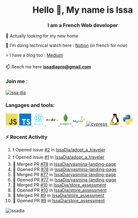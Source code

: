 <h1 align="center">Hello 👋, My name is Issa</h1>
<h3 align="center">I am a French Web developer</h3>


🔭 Actually looking for my new home


📝 I'm doing technical watch here :  [Notion](https://www.notion.so/Veille-Techno-Issa-2572f315bd9348c3a13dcb8b8c3cdb0d) (in french for now)

⚡ I have a blog too : [Medium](https://medium.com/@issadia)

📫 Reach me here **issadiapro@gmail.com**

<h3 align="left">Join me :</h3>
<p align="left">
<a href="https://linkedin.com/in/issa-dia-dev/" target="blank"><img align="center" src="https://raw.githubusercontent.com/rahuldkjain/github-profile-readme-generator/master/src/images/icons/Social/linked-in-alt.svg" alt="issa dia" height="30" width="40" /></a>
</p>

<h3 align="left">Langages and tools:</h3>
<p align="left"> 
  <a href="https://developer.mozilla.org/en-US/docs/Web/JavaScript" target="_blank"> <img src="https://raw.githubusercontent.com/devicons/devicon/master/icons/javascript/javascript-original.svg" alt="javascript" width="40" height="40"/> </a>
  <a href="https://www.typescriptlang.org/" target="_blank"> <img src="https://raw.githubusercontent.com/devicons/devicon/master/icons/typescript/typescript-original.svg" alt="typescript" width="40" height="40"/> </a>
  <a href="https://reactjs.org/" target="_blank"> <img src="https://raw.githubusercontent.com/devicons/devicon/master/icons/react/react-original-wordmark.svg" alt="react" width="40" height="40"/> </a>
  <a href="https://nodejs.org" target="_blank"> <img src="https://raw.githubusercontent.com/devicons/devicon/master/icons/nodejs/nodejs-original-wordmark.svg" alt="nodejs" width="40" height="40"/> </a>
   <a href="https://www.mongodb.com/" target="_blank"> <img src="https://raw.githubusercontent.com/devicons/devicon/master/icons/mongodb/mongodb-original-wordmark.svg" alt="mongodb" width="40" height="40"/> </a>
  <a href="https://www.mysql.com/" target="_blank"> <img src="https://raw.githubusercontent.com/devicons/devicon/master/icons/mysql/mysql-original-wordmark.svg" alt="mysql" width="40" height="40"/> </a>
  <a href="https://www.cypress.io" target="_blank"> <img src="https://raw.githubusercontent.com/simple-icons/simple-icons/6e46ec1fc23b60c8fd0d2f2ff46db82e16dbd75f/icons/cypress.svg" alt="cypress" width="40" height="40"/> </a>
  <a href="https://www.linux.org/" target="_blank"> <img src="https://raw.githubusercontent.com/devicons/devicon/master/icons/linux/linux-original.svg" alt="linux" width="40" height="40"/> </a> 
    <a href="https://www.python.org" target="_blank"> <img src="https://raw.githubusercontent.com/devicons/devicon/master/icons/python/python-original.svg" alt="python" width="40" height="40"/> </a>
</p>

### :zap: Recent Activity

<!--START_SECTION:activity-->
1. ❗️ Opened issue [#2](https://github.com/IssaDia/adopt_a_traveler/issues/2) in [IssaDia/adopt_a_traveler](https://github.com/IssaDia/adopt_a_traveler)
2. ❗️ Opened issue [#1](https://github.com/IssaDia/adopt_a_traveler/issues/1) in [IssaDia/adopt_a_traveler](https://github.com/IssaDia/adopt_a_traveler)
3. 🎉 Merged PR [#78](https://github.com/IssaDia/yasmina-landing-page/pull/78) in [IssaDia/yasmina-landing-page](https://github.com/IssaDia/yasmina-landing-page)
4. 💪 Opened PR [#78](https://github.com/IssaDia/yasmina-landing-page/pull/78) in [IssaDia/yasmina-landing-page](https://github.com/IssaDia/yasmina-landing-page)
5. 🎉 Merged PR [#77](https://github.com/IssaDia/yasmina-landing-page/pull/77) in [IssaDia/yasmina-landing-page](https://github.com/IssaDia/yasmina-landing-page)
6. 💪 Opened PR [#77](https://github.com/IssaDia/yasmina-landing-page/pull/77) in [IssaDia/yasmina-landing-page](https://github.com/IssaDia/yasmina-landing-page)
7. 🎉 Merged PR [#10](https://github.com/IssaDia/store_assessment/pull/10) in [IssaDia/store_assessment](https://github.com/IssaDia/store_assessment)
8. 💪 Opened PR [#10](https://github.com/IssaDia/store_assessment/pull/10) in [IssaDia/store_assessment](https://github.com/IssaDia/store_assessment)
9. 🎉 Merged PR [#9](https://github.com/IssaDia/store_assessment/pull/9) in [IssaDia/store_assessment](https://github.com/IssaDia/store_assessment)
10. 💪 Opened PR [#9](https://github.com/IssaDia/store_assessment/pull/9) in [IssaDia/store_assessment](https://github.com/IssaDia/store_assessment)
<!--END_SECTION:activity-->

<p><img align="center" src="https://github-readme-streak-stats.herokuapp.com/?user=issadia&" alt="issadia" /></p>

